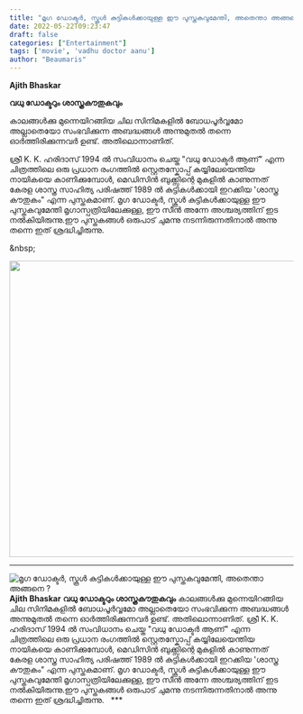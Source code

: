 ```yaml
---
title: "മൃഗ ഡോക്ടർ, സ്കൂൾ കുട്ടികൾക്കായുള്ള ഈ പുസ്തകവുമേന്തി, അതെന്താ അങ്ങനെ ?"
date: 2022-05-22T09:23:47
draft: false
categories: ["Entertainment"]
tags: ['movie', 'vadhu doctor aanu']
author: "Beaumaris"
---
```


<strong>Ajith Bhaskar </strong>

<strong>വധു ഡോക്ടറും ശാസ്ത്രകൗതുകവും </strong>

കാലങ്ങൾക്കു മുന്നെയിറങ്ങിയ ചില സിനിമകളിൽ ബോധപൂർവ്വമോ അല്ലാതെയോ സംഭവിക്കുന്ന അബദ്ധങ്ങൾ അന്നുമുതൽ തന്നെ ഓർത്തിരിക്കുന്നവർ ഉണ്ട്. അതിലൊന്നാണിത്.

ശ്രീ K. K. ഹരിദാസ് 1994 ൽ സംവിധാനം ചെയ്ത "വധു ഡോക്ടർ ആണ്‌" എന്ന ചിത്രത്തിലെ ഒരു പ്രധാന രംഗത്തിൽ സ്റ്റെതസ്കോപ്പ് കയ്യിലേയെന്തിയ നായികയെ കാണിക്കുമ്പോൾ, മെഡിസിൻ ബുക്ക്സിന്റെ മുകളിൽ കാണുന്നത് കേരള ശാസ്ത്ര സാഹിത്യ പരിഷത്ത് 1989 ൽ കുട്ടികൾക്കായി ഇറക്കിയ 'ശാസ്ത്ര കൗതുകം" എന്ന പുസ്തകമാണ്. മൃഗ ഡോക്ടർ, സ്കൂൾ കുട്ടികൾക്കായുള്ള ഈ പുസ്തകവുമേന്തി മൃഗാസ്പത്രിയിലേക്കുള്ള, ഈ സീൻ അന്നേ അശ്ചര്യത്തിന് ഇട നൽകിയിരുന്നു.ഈ പുസ്തകങ്ങൾ ഒരുപാട്‌ ചുമന്നു നടന്നിരുന്നതിനാൽ അന്നു തന്നെ ഇത് ശ്രദ്ധിച്ചിരുന്നു.

&amp;nbsp;

<img class="alignnone size-full wp-image-335808" src="https://cdn.boolokam.com/articles/2022/05/fwfwwff-1.jpg" alt="" width="526" height="526" />

***


![മൃഗ ഡോക്ടർ, സ്കൂൾ കുട്ടികൾക്കായുള്ള ഈ പുസ്തകവുമേന്തി, അതെന്താ അങ്ങനെ ?](https://cdn.boolokam.com/articles/2022/05/fwfwwff-1.jpg)**Ajith Bhaskar** **വധു ഡോക്ടറും ശാസ്ത്രകൗതുകവും** കാലങ്ങൾക്കു മുന്നെയിറങ്ങിയ ചില സിനിമകളിൽ ബോധപൂർവ്വമോ അല്ലാതെയോ സംഭവിക്കുന്ന അബദ്ധങ്ങൾ അന്നുമുതൽ തന്നെ ഓർത്തിരിക്കുന്നവർ ഉണ്ട്. അതിലൊന്നാണിത്. ശ്രീ K. K. ഹരിദാസ് 1994 ൽ സംവിധാനം ചെയ്ത "വധു ഡോക്ടർ ആണ്‌" എന്ന ചിത്രത്തിലെ ഒരു പ്രധാന രംഗത്തിൽ സ്റ്റെതസ്കോപ്പ് കയ്യിലേയെന്തിയ നായികയെ കാണിക്കുമ്പോൾ, മെഡിസിൻ ബുക്ക്സിന്റെ മുകളിൽ കാണുന്നത് കേരള ശാസ്ത്ര സാഹിത്യ പരിഷത്ത് 1989 ൽ കുട്ടികൾക്കായി ഇറക്കിയ 'ശാസ്ത്ര കൗതുകം" എന്ന പുസ്തകമാണ്. മൃഗ ഡോക്ടർ, സ്കൂൾ കുട്ടികൾക്കായുള്ള ഈ പുസ്തകവുമേന്തി മൃഗാസ്പത്രിയിലേക്കുള്ള, ഈ സീൻ അന്നേ അശ്ചര്യത്തിന് ഇട നൽകിയിരുന്നു.ഈ പുസ്തകങ്ങൾ ഒരുപാട്‌ ചുമന്നു നടന്നിരുന്നതിനാൽ അന്നു തന്നെ ഇത് ശ്രദ്ധിച്ചിരുന്നു. &nbsp; ***
